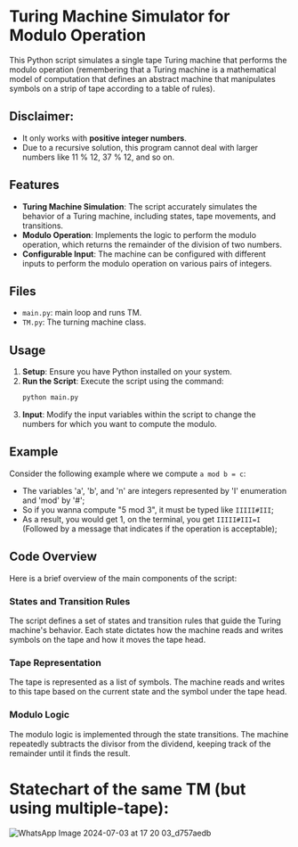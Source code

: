 # Turing Machine Simulator for Modulo Operation

This Python script simulates a single tape Turing machine that performs the modulo operation (remembering that a Turing machine is a mathematical model of computation that defines an abstract machine that manipulates symbols on a strip of tape according to a table of rules).

## Disclaimer:
- It only works with **positive integer numbers**.
- Due to a recursive solution, this program cannot deal with larger numbers like 11 % 12, 37 % 12, and so on.

## Features
- **Turing Machine Simulation**: The script accurately simulates the behavior of a Turing machine, including states, tape movements, and transitions.
- **Modulo Operation**: Implements the logic to perform the modulo operation, which returns the remainder of the division of two numbers.
- **Configurable Input**: The machine can be configured with different inputs to perform the modulo operation on various pairs of integers.

## Files
- `main.py`: main loop and runs TM.
- `TM.py`: The turning machine class.

## Usage
1. **Setup**: Ensure you have Python installed on your system.
2. **Run the Script**: Execute the script using the command:
    ```sh
    python main.py
    ```
3. **Input**: Modify the input variables within the script to change the numbers for which you want to compute the modulo.

## Example
Consider the following example where we compute `a mod b = c`:
- The variables 'a', 'b', and 'n' are integers represented by 'I' enumeration and 'mod' by '#';
- So if you wanna compute "5 mod 3", it must be typed like `IIIII#III`;
- As a result, you would get 1, on the terminal, you get `IIIII#III=I` (Followed by a message that indicates if the operation is acceptable);

## Code Overview
Here is a brief overview of the main components of the script:

### States and Transition Rules
The script defines a set of states and transition rules that guide the Turing machine's behavior. Each state dictates how the machine reads and writes symbols on the tape and how it moves the tape head.

### Tape Representation
The tape is represented as a list of symbols. The machine reads and writes to this tape based on the current state and the symbol under the tape head.

### Modulo Logic
The modulo logic is implemented through the state transitions. The machine repeatedly subtracts the divisor from the dividend, keeping track of the remainder until it finds the result.

# Statechart of the same TM (but using multiple-tape):
![WhatsApp Image 2024-07-03 at 17 20 03_d757aedb](https://github.com/user-attachments/assets/165f2bdd-a98a-4df0-b4f3-4b3ac404252c)
